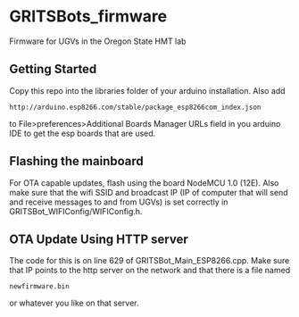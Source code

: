 # GRITSBots_firmware

Firmware for UGVs in the Oregon State HMT lab

## Getting Started

Copy this repo into the libraries folder of your arduino installation. Also add 
```
http://arduino.esp8266.com/stable/package_esp8266com_index.json
```
to File>preferences>Additional Boards Manager URLs field in you arduino IDE to get the esp boards that are used.

## Flashing the mainboard

For OTA capable updates, flash using the board NodeMCU 1.0 (12E). Also make sure that the wifi SSID and broadcast IP (IP of computer that will send and receive messages to and from UGVs) is set correctly in GRITSBot_WIFIConfig/WIFIConfig.h.

## OTA Update Using HTTP server

The code for this is on line 629 of GRITSBot_Main_ESP8266.cpp. Make sure that IP points to the http server on the network and that there is a file named 
```
newfirmware.bin
```
or whatever you like on that server.
